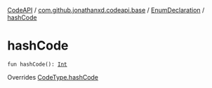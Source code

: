 [CodeAPI](../../index.md) / [com.github.jonathanxd.codeapi.base](../index.md) / [EnumDeclaration](index.md) / [hashCode](.)

# hashCode

`fun hashCode(): `[`Int`](https://kotlinlang.org/api/latest/jvm/stdlib/kotlin/-int/index.html)

Overrides [CodeType.hashCode](../../com.github.jonathanxd.codeapi.type/-code-type/hash-code.md)

